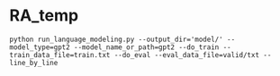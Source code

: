 # RA_temp

`python run_language_modeling.py --output_dir='model/' --model_type=gpt2 --model_name_or_path=gpt2 --do_train --train_data_file=train.txt --do_eval --eval_data_file=valid/txt --line_by_line`  
